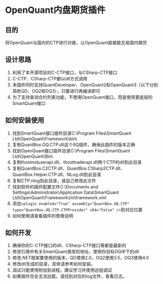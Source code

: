 # OpenQuant内盘期货插件

## 目的
将OpenQuant与国内的CTP进行对接，让OpenQuant直接能交易国内期货

## 设计思路
1. 利用了本开源项目的C-CTP接口，与CSharp-CTP接口
2. C-CTP、CSharp-CTP都以dll方式调用
3. 本插件同时支持QuantDeveloper、OpenQuant2和OpenQuant3（以下分别简称QD、OQ2和OQ3），只要进行再编译即可
4. 为了支持查询合约列表功能，不使用OpenQuant接口，而是使用更底层的SmartQuant接口

## 如何安装使用
1. 找到SmartQuant接口插件目录C:\Program Files\SmartQuant Ltd\OpenQuant\Framework\bin\
2. 复制QuantBox.OQ.CTP.dll这个SQ插件，确保此插件的版本正确
3. 找到OpenQuant接口插件目录C:\Program Files\SmartQuant Ltd\OpenQuant\Bin\
4. 复制thostmduserapi.dll、thosttraderapi.dll两个CTP的dll到此目录
5. 复制QuantBox.C2CTP.dll、QuantBox.CSharp2CTP.dll、QuantBox.Helper.CTP.dll、NLog.dll到此目录
6. 复制CTP.nlog到此目录，或自己修改此文件
7. 找到软件的插件配置文件C:\Documents and Settings\Administrator\Application Data\SmartQuant Ltd\OpenQuant\Framework\ini\framework.xml
8. 添加`<plugin enabled="True" assembly="QuantBox.OQ.CTP" type="QuantBox.OQ.CTP.CTPProvider" x64="False" />`到对应位置
9. 如何使用请查看插件的使用说明

## 如何开发
1. 确保你的C-CTP接口的dll、CSharp-CTP接口等都是最新的
3. 修改引用中有关SmartQuant类库的地址，使用你目标OQ中下的dll
4. 修改.NET框架要使用的版本，QD使用2.0，OQ2使用3.5，OQ3使用4.0
5. 修改dll生成的目录，具体请参考如何安装。
6. 调试只能使用附加到进程，建议学习并使用远程调试
7. 如果插件完全无法加载，请找到对应的log文件，查看日志。
